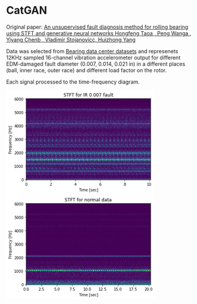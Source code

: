 # CatGAN
Original paper: [An unsupervised fault diagnosis method for rolling
bearing using STFT and generative neural networks
Hongfeng Taoa
, Peng Wanga
, Yiyang Chenb
, Vladimir Stojanovicc,
Huizhong Yang](https://sci-hub.ru/https://www.sciencedirect.com/science/article/abs/pii/S0016003220302544)

Data was selected from [Bearing data center datasets](https://engineering.case.edu/bearingdatacenter/12k-drive-end-bearing-fault-data) and represenets 12KHz sampled 16-channel vibration accelerometer output for different EDM-damaged fault diameter (0.007, 0.014, 0.021 in) in a different places (ball, inner race, outer race) and different load factor on the rotor.

Each signal processed to the time-frequency diagram.

![](doc/IR7.png?raw=true "Title")
![](doc/Normal.png?raw=true "Title")

